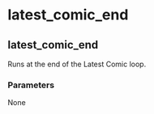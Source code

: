 # latest\_comic\_end

## latest\_comic\_end

Runs at the end of the Latest Comic loop.

### Parameters

None

